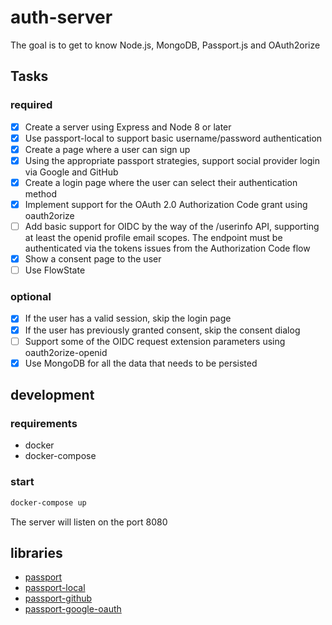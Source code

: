 # auth-server

The goal is to get to know Node.js, MongoDB, Passport.js and OAuth2orize

## Tasks

### required

- [X] Create a server using Express and Node 8 or later
- [X] Use passport-local to support basic username/password authentication
- [X] Create a page where a user can sign up
- [X] Using the appropriate passport strategies, support social provider login via Google and GitHub
- [X] Create a login page where the user can select their authentication method
- [X] Implement support for the OAuth 2.0 Authorization Code grant using oauth2orize
- [ ] Add basic support for OIDC by the way of the /userinfo API, supporting at least the openid profile email scopes. The endpoint must be authenticated via the tokens issues from the Authorization Code flow
- [X] Show a consent page to the user
- [ ] Use FlowState

### optional

- [X] If the user has a valid session, skip the login page
- [X] If the user has previously granted consent, skip the consent dialog
- [ ] Support some of the OIDC request extension parameters using oauth2orize-openid
- [X] Use MongoDB for all the data that needs to be persisted

## development

### requirements

- docker
- docker-compose

### start

```sh
docker-compose up
```

The server will listen on the port 8080

## libraries

- [passport](http://www.passportjs.org/docs/configure/)
- [passport-local](https://github.com/jaredhanson/passport-local)
- [passport-github](https://github.com/jaredhanson/passport-github)
- [passport-google-oauth](https://github.com/jaredhanson/passport-google-oauth)
